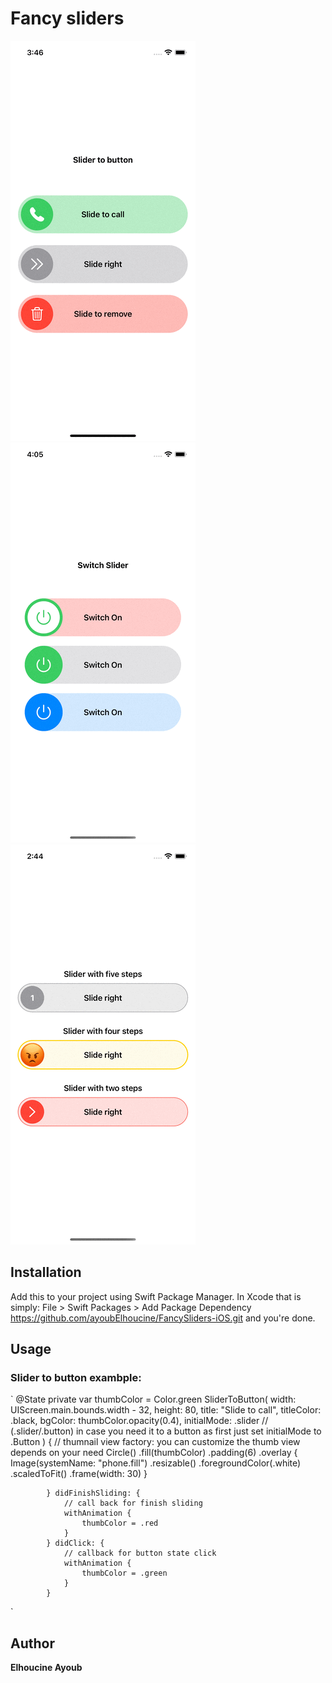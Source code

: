 # Fancy sliders

![](SliderToButtonEx.gif)    ![](SwitchSliderEx.gif) 
![](StepsSliderEx.gif)


## Installation

Add this to your project using Swift Package Manager. In Xcode that is simply: File > Swift Packages > Add Package Dependency https://github.com/ayoubElhoucine/FancySliders-iOS.git and you're done.

## Usage
### Slider to button exambple:


`
            @State private var thumbColor = Color.green
            SliderToButton(
                width: UIScreen.main.bounds.width - 32, 
                height: 80, 
                title: "Slide to call", 
                titleColor: .black, 
                bgColor: thumbColor.opacity(0.4),
                initialMode: .slider // (.slider/.button) in case you need it to a button as first just set initialMode to .Button
            ) {
                // thumnail view factory: you can customize the thumb view depends on your need
                Circle()
                    .fill(thumbColor)
                    .padding(6)
                    .overlay {
                        Image(systemName: "phone.fill")
                            .resizable()
                            .foregroundColor(.white)
                            .scaledToFit()
                            .frame(width: 30)
                    }
                
            } didFinishSliding: {
                // call back for finish sliding
                withAnimation {
                    thumbColor = .red
                }
            } didClick: {
                // callback for button state click
                withAnimation {
                    thumbColor = .green
                }
            }
`


## Author

__Elhoucine Ayoub__
